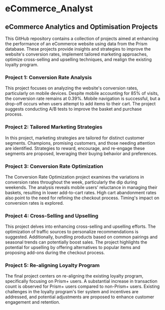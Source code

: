 # eCommerce_Analyst
## eCommerce Analytics and Optimisation Projects
This GitHub repository contains a collection of projects aimed at enhancing the performance of an eCommerce website using data from the Prism database. These projects provide insights and strategies to improve the website's conversion rates, implement tailored marketing approaches, optimize cross-selling and upselling techniques, and realign the existing loyalty program.

### Project 1: Conversion Rate Analysis
This project focuses on analyzing the website's conversion rates, particularly on mobile devices. Despite mobile accounting for 85% of visits, the conversion rate remains at 0.39%. Mobile navigation is successful, but a drop-off occurs when users attempt to add items to their cart. The project suggests conducting A/B tests to improve the basket and purchase process.

### Project 2: Tailored Marketing Strategies
In this project, marketing strategies are tailored for distinct customer segments. Champions, promising customers, and those needing attention are identified. Strategies to reward, encourage, and re-engage these segments are proposed, leveraging their buying behavior and preferences.

### Project 3: Conversion Rate Optimization
The Conversion Rate Optimization project examines the variations in conversion rates throughout the week, particularly the dip during weekends. The analysis reveals mobile users' reluctance in managing their baskets, resulting in lower add-to-cart rates. High cart abandonment rates also point to the need for refining the checkout process. Timing's impact on conversion rates is explored.

### Project 4: Cross-Selling and Upselling
This project delves into enhancing cross-selling and upselling efforts. The optimization of traffic sources to personalize recommendations is suggested. Additionally, bundling products based on common pairings and seasonal trends can potentially boost sales. The project highlights the potential for upselling by offering alternatives to popular items and proposing add-ons during the checkout process.

### Project 5: Re-aligning Loyalty Program
The final project centers on re-aligning the existing loyalty program, specifically focusing on Prism+ users. A substantial increase in transaction count is observed for Prism+ users compared to non-Prism+ users. Existing challenges in the loyalty program's tier system and incentives are addressed, and potential adjustments are proposed to enhance customer engagement and retention.

